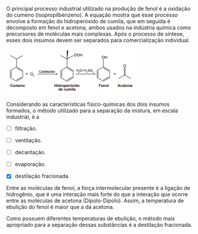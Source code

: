 

O principal processo industrial utilizado na produção de fenol é a oxidação do cumeno (isopropilbenzeno). A equação mostra que esse processo envolve a formação do hidroperóxido de cumila, que em seguida é decomposto em fenol e acetona, ambos usados na indústria química como precursores de moléculas mais complexas. Após o processo de síntese, esses dois insumos devem ser separados para comercialização individual.

![](96b1e3b9-b3ee-ff88-08ec-eb2284ce187f.png)

Considerando as características físico-químicas dos dois insumos formados, o método utilizado para a separação da mistura, em escala industrial, é a



- [ ] filtração.
- [ ] ventilação.
- [ ] decantação.
- [ ] evaporação.
- [x] destilação fracionada.


Entre as moléculas de fenol, a força intermolecular presente é a ligação de hidrogênio, que é uma interação mais forte do que a interação que ocorre entre as moléculas de acetona (Dipolo-Dipolo). Assim, a temperatura de ebulição do fenol é maior que a da acetona.

Como possuem diferentes temperaturas de ebulição, o método mais apropriado para a separação dessas substâncias é a destilação fracionada.

        